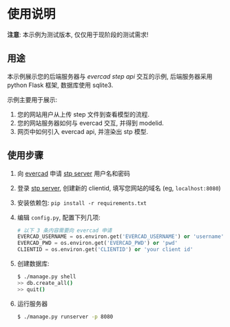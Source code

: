 # 使用说明

**注意**: 本示例为测试版本, 仅仅用于现阶段的测试需求!



## 用途

本示例展示您的后端服务器与 *evercad step api* 交互的示例, 后端服务器采用 python Flask 框架, 数据库使用 sqlite3.



示例主要用于展示:

1. 您的网站用户从上传 step 文件到查看模型的流程.
2. 您的网站服务器如何与 evercad 交互, 并得到 modelid.
3. 网页中如何引入 evercad api, 并渲染出 stp 模型.



## 使用步骤

1. 向 [evercad](https://www.everxyz.com/) 申请 [stp server](https://test.everxyz.com/stp/) 用户名和密码

2. 登录 [stp server](https://test.everxyz.com/stp/), 创建新的 clientid, 填写您网站的域名 (eg, `localhost:8080`)

3. 安装依赖包: `pip install -r requirements.txt`

4. 编辑 `config.py`, 配置下列几项:

   ```python
   # 以下 3 条内容需要向 evercad 申请                                 
   EVERCAD_USERNAME = os.environ.get('EVERCAD_USERNAME') or 'username'
   EVERCAD_PWD = os.environ.get('EVERCAD_PWD') or 'pwd'               
   CLIENTID = os.environ.get('CLIENTID') or 'your client id'          
   ```

5. 创建数据库:

   ```bash
   $ ./manage.py shell
   >> db.create_all()
   >> quit()
   ```

6. 运行服务器

   ```bash
   $ ./manage.py runserver -p 8080
   ```

   ​